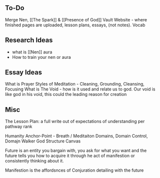 ## To-Do
Merge Nen, [[The Spark]] & [[Presence of God]]
Vault Website - where finished pages are uploaded, lesson plans, essays, (not notes). Vocab 
## Research Ideas
- what is [[Nen]] aura
- How to train your nen or aura
## Essay Ideas
What is Prayer
Styles of Meditation - Cleaning, Grounding, Cleansing, Focusing
What is The Void - how is it used and relate us to god. Our void is like god in his void, this could the leading reason for creation
## Misc
The Lesson Plan: a full write out of expectations of understanding per pathway rank



Humanity
Anchor-Point - Breath / Meditaiton 
Domains, Domain Control, Domajn Walker
God Structure Canvas

Future is an entity you bargain with, you ask for what you want and the future tells you how to acquire it through he act of manifestion or consistently thinking about it.

Manifestion is the  affordsnces of Conjuration detailing with the future 